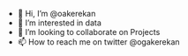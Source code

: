 - 👋 Hi, I’m @oakerekan
- 👀 I’m interested in data
- 💞️ I’m looking to collaborate on Projects
- 📫 How to reach me on twitter @ogakerekan

<!---
oakerekan/oakerekan is a ✨ special ✨ repository because its `README.md` (this file) appears on your GitHub profile.
You can click the Preview link to take a look at your changes.
--->
